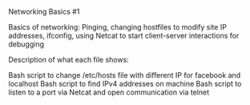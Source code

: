 Networking Basics #1

Basics of networking: Pinging, changing hostfiles to modify site IP addresses, ifconfig, using Netcat to start client-server interactions for debugging

Description of what each file shows:

Bash script to change /etc/hosts file with different IP for facebook and localhost
Bash script to find IPv4 addresses on machine
Bash script to listen to a port via Netcat and open communication via telnet
